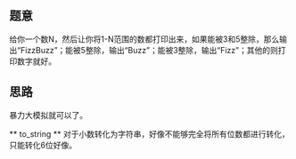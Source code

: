 ## 题意
   给你一个数N，然后让你将1-N范围的数都打印出来，如果能被3和5整除，那么输出“FizzBuzz”；能被5整除，输出“Buzz”；能被3整除，输出“Fizz”；其他的则打印数字就好。
   
## 思路
   暴力大模拟就可以了。
   
   ** to_string ** 对于小数转化为字符串，好像不能够完全将所有位数都进行转化，只能转化6位好像。

